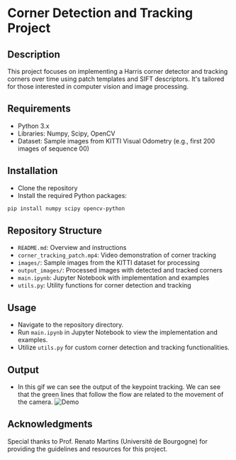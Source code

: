 # Corner Detection and Tracking Project

## Description
This project focuses on implementing a Harris corner detector and tracking corners over time using patch templates and SIFT descriptors. It's tailored for those interested in computer vision and image processing.

## Requirements
- Python 3.x
- Libraries: Numpy, Scipy, OpenCV
- Dataset: Sample images from KITTI Visual Odometry (e.g., first 200 images of sequence 00)

## Installation
- Clone the repository
- Install the required Python packages:
```bash
pip install numpy scipy opencv-python
```

## Repository Structure
- `README.md`: Overview and instructions
- `corner_tracking_patch.mp4`: Video demonstration of corner tracking
- `images/`: Sample images from the KITTI dataset for processing
- `output_images/`: Processed images with detected and tracked corners
- `main.ipynb`: Jupyter Notebook with implementation and examples
- `utils.py`: Utility functions for corner detection and tracking

## Usage
- Navigate to the repository directory.
- Run `main.ipynb` in Jupyter Notebook to view the implementation and examples.
- Utilize `utils.py` for custom corner detection and tracking functionalities.

## Output
- In this gif we can see the output of the keypoint tracking. We can see that the green lines that follow the flow are related to the movement of the camera.
![Demo](demo-gif.gif)

## Acknowledgments
Special thanks to Prof. Renato Martins (Universitê de Bourgogne) for providing the guidelines and resources for this project.